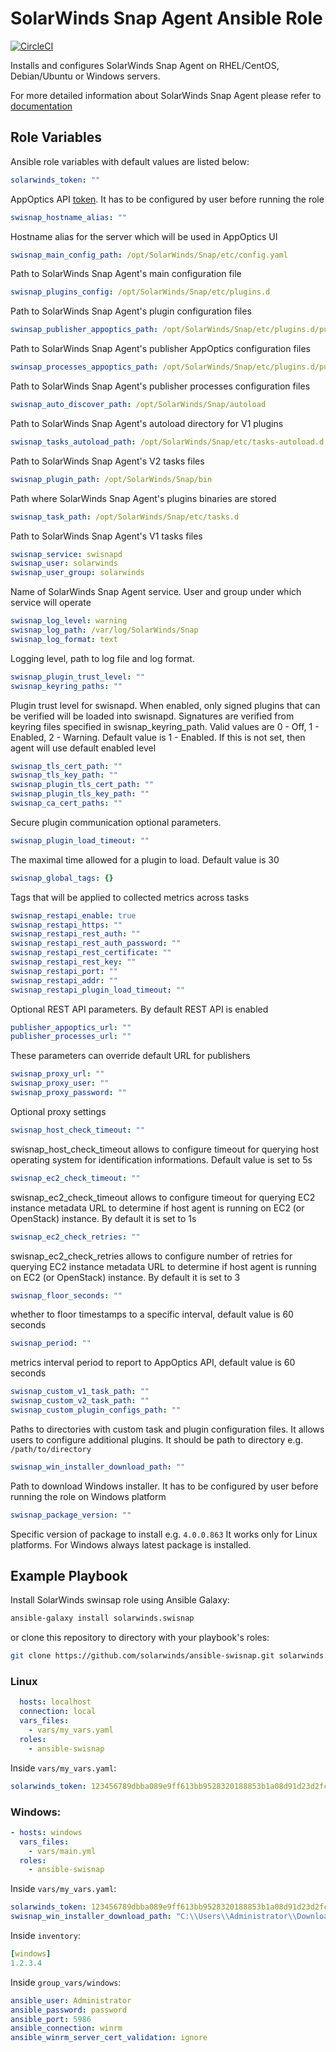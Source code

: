 # SolarWinds Snap Agent Ansible Role

[![CircleCI](https://circleci.com/gh/solarwinds/ansible-swisnap.svg?style=shield)](https://circleci.com/gh/solarwinds/ansible-swisnap)

Installs and configures SolarWinds Snap Agent on RHEL/CentOS, Debian/Ubuntu or Windows servers.

For more detailed information about SolarWinds Snap Agent please refer to [documentation](https://docs.appoptics.com/kb/host_infrastructure/host_agent/)

## Role Variables

Ansible role variables with default values are listed below:

```yaml
solarwinds_token: ""
```
AppOptics API [token](https://docs.appoptics.com/kb/user_org/tokens/#api-tokens-and-token-roles).
It has to be configured by user before running the role

```yaml
swisnap_hostname_alias: ""
```
Hostname alias for the server which will be used in AppOptics UI

```yaml
swisnap_main_config_path: /opt/SolarWinds/Snap/etc/config.yaml
```
Path to SolarWinds Snap Agent's main configuration file

```yaml
swisnap_plugins_config: /opt/SolarWinds/Snap/etc/plugins.d
```
Path to SolarWinds Snap Agent's plugin configuration files

```yaml
swinsap_publisher_appoptics_path: /opt/SolarWinds/Snap/etc/plugins.d/publisher-appoptics.yaml
```
Path to SolarWinds Snap Agent's publisher AppOptics configuration files

```yaml
swinsap_processes_appoptics_path: /opt/SolarWinds/Snap/etc/plugins.d/publisher-processes.yaml
```
Path to SolarWinds Snap Agent's publisher processes configuration files

```yaml
swisnap_auto_discover_path: /opt/SolarWinds/Snap/autoload
```
Path to SolarWinds Snap Agent's autoload directory for V1 plugins

```yaml
swisnap_tasks_autoload_path: /opt/SolarWinds/Snap/etc/tasks-autoload.d
```
Path to SolarWinds Snap Agent's V2 tasks files

```yaml
swisnap_plugin_path: /opt/SolarWinds/Snap/bin
```
Path where SolarWinds Snap Agent's plugins binaries are stored

```yaml
swisnap_task_path: /opt/SolarWinds/Snap/etc/tasks.d
```
Path to SolarWinds Snap Agent's V1 tasks files

```yaml
swisnap_service: swisnapd
swisnap_user: solarwinds
swisnap_user_group: solarwinds
```
Name of SolarWinds Snap Agent service. User and group under which service will operate

```yaml
swisnap_log_level: warning
swisnap_log_path: /var/log/SolarWinds/Snap
swisnap_log_format: text
```
Logging level, path to log file and log format.

```yaml
swisnap_plugin_trust_level: ""
swisnap_keyring_paths: ""
```
Plugin trust level for swisnapd. When enabled, only signed plugins that can be verified will be loaded into swisnapd. Signatures are verified from keyring files specified in swisnap_keyring_path. Valid values are 0 - Off, 1 - Enabled, 2 - Warning. Default value is 1 - Enabled. If this is not set, then agent will use default enabled level

```yaml
swisnap_tls_cert_path: ""
swisnap_tls_key_path: ""
swisnap_plugin_tls_cert_path: ""
swisnap_plugin_tls_key_path: ""
swisnap_ca_cert_paths: ""
```
Secure plugin communication optional parameters. 

```yaml
swisnap_plugin_load_timeout: ""
```
The maximal time allowed for a plugin to load. Default value is 30

```yaml
swisnap_global_tags: {}
```
Tags that will be applied to collected metrics across tasks

```yaml
swisnap_restapi_enable: true
swisnap_restapi_https: ""
swisnap_restapi_rest_auth: ""
swisnap_restapi_rest_auth_password: ""
swisnap_restapi_rest_certificate: ""
swisnap_restapi_rest_key: ""
swisnap_restapi_port: ""
swisnap_restapi_addr: ""
swisnap_restapi_plugin_load_timeout: ""
```
Optional REST API parameters. By default REST API is enabled

```yaml
publisher_appoptics_url: ""
publisher_processes_url: ""
```
These parameters can override default URL for publishers

```yaml
swisnap_proxy_url: ""
swisnap_proxy_user: ""
swisnap_proxy_password: ""
```
Optional proxy settings

```yaml
swisnap_host_check_timeout: ""
```
swisnap_host_check_timeout allows to configure timeout for querying host operating system for identification informations. Default value is set to 5s

```yaml
swisnap_ec2_check_timeout: ""
```
swisnap_ec2_check_timeout allows to configure timeout for querying EC2 instance metadata URL to determine if host agent is running on EC2 (or OpenStack) instance. By default it is set to 1s

```yaml
swisnap_ec2_check_retries: ""
```
swisnap_ec2_check_retries allows to configure number of retries for querying EC2 instance metadata URL to determine if host agent is running on EC2 (or OpenStack) instance. By default it is set to 3

```yaml
swisnap_floor_seconds: ""
```
whether to floor timestamps to a specific interval, default value is 60 seconds

```yaml
swisnap_period: ""
```
metrics interval period to report to AppOptics API, default value is 60 seconds

```yaml
swisnap_custom_v1_task_path: ""
swisnap_custom_v2_task_path: ""
swisnap_custom_plugin_configs_path: ""
```
Paths to directories with custom task and plugin configuration files. It allows users to configure additional plugins. It should be path to directory e.g. ``/path/to/directory``

```yaml
swisnap_win_installer_download_path: ""
```
Path to download Windows installer. It has to be configured by user before running the role on Windows platform

```yaml
swisnap_package_version: ""
```

Specific version of package to install e.g. `4.0.0.863` It works only for Linux platforms. For Windows always latest package is installed.

## Example Playbook

Install SolarWinds swinsap role using Ansible Galaxy:

```bash
ansible-galaxy install solarwinds.swisnap
```

or clone this repository to directory with your playbook's roles:

```bash
git clone https://github.com/solarwinds/ansible-swisnap.git solarwinds.swisnap
```

### Linux

```yaml
  hosts: localhost
  connection: local
  vars_files:
    - vars/my_vars.yaml
  roles:
    - ansible-swisnap
```

Inside `vars/my_vars.yaml`:

```yaml
solarwinds_token: 123456789dbba089e9ff613bb9528320188853b1a08d91d23d2fc9bc1c41ec3e
```

### Windows:

```yaml
- hosts: windows
  vars_files:
    - vars/main.yml
  roles:
    - ansible-swisnap
```

Inside `vars/my_vars.yaml`:

```yaml
solarwinds_token: 123456789dbba089e9ff613bb9528320188853b1a08d91d23d2fc9bc1c41ec3e
swisnap_win_installer_download_path: "C:\\Users\\Administrator\\Downloads\\solarwinds-snap-agent-installer.msi"
```

Inside `inventory`:

```yaml
[windows]
1.2.3.4
```

Inside `group_vars/windows`:

```yaml
ansible_user: Administrator
ansible_password: password
ansible_port: 5986
ansible_connection: winrm
ansible_winrm_server_cert_validation: ignore
```
